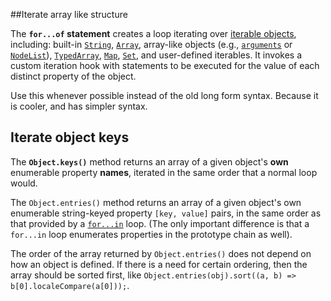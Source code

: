 ##Iterate array like structure

The **`for...of` statement** creates a loop iterating over [iterable objects](https://developer.mozilla.org/en-US/docs/Web/JavaScript/Reference/Iteration_protocols#The_iterable_protocol), including: built-in [`String`](https://developer.mozilla.org/en-US/docs/Web/JavaScript/Reference/Global_Objects/String), [`Array`](https://developer.mozilla.org/en-US/docs/Web/JavaScript/Reference/Global_Objects/Array), array-like objects (e.g., [`arguments`](https://developer.mozilla.org/en-US/docs/Web/JavaScript/Reference/Functions/arguments) or [`NodeList`](https://developer.mozilla.org/en-US/docs/Web/API/NodeList)), [`TypedArray`](https://developer.mozilla.org/en-US/docs/Web/JavaScript/Reference/Global_Objects/TypedArray), [`Map`](https://developer.mozilla.org/en-US/docs/Web/JavaScript/Reference/Global_Objects/Map), [`Set`](https://developer.mozilla.org/en-US/docs/Web/JavaScript/Reference/Global_Objects/Set), and user-defined iterables. It invokes a custom iteration hook with statements to be executed for the value of each distinct property of the object.

Use this whenever possible instead of the old long form syntax. Because it is cooler, and has simpler syntax.



## Iterate object keys

The **`Object.keys()`** method returns an array of a given object's **own** enumerable property **names**, iterated in the same order that a normal loop would.

The `Object.entries()` method returns an array of a given object's own enumerable string-keyed property `[key, value]` pairs, in the same order as that provided by a [`for...in`](https://developer.mozilla.org/en-US/docs/Web/JavaScript/Reference/Statements/for...in) loop. (The only important difference is that a `for...in` loop enumerates properties in the prototype chain as well). 

The order of the array returned by `Object.entries()` does not depend on how an object is defined. If there is a need for certain ordering, then the array should be sorted first, like `Object.entries(obj).sort((a, b) => b[0].localeCompare(a[0]));`.

